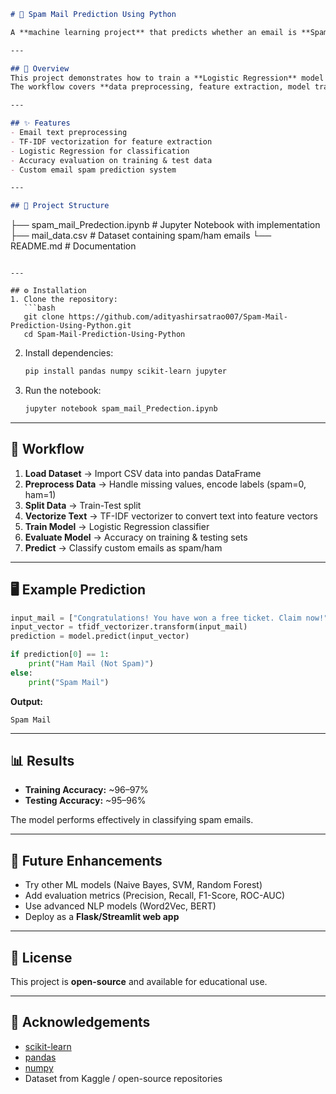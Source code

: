 ```markdown
# 📧 Spam Mail Prediction Using Python

A **machine learning project** that predicts whether an email is **Spam** or **Ham (Not Spam)** using **Python, scikit-learn, and TF-IDF Vectorization**.

---

## 📌 Overview
This project demonstrates how to train a **Logistic Regression** model to classify emails as spam or ham.  
The workflow covers **data preprocessing, feature extraction, model training, evaluation, and prediction** on new inputs.

---

## ✨ Features
- Email text preprocessing  
- TF-IDF vectorization for feature extraction  
- Logistic Regression for classification  
- Accuracy evaluation on training & test data  
- Custom email spam prediction system  

---

## 📂 Project Structure
```

├── spam\_mail\_Predection.ipynb   # Jupyter Notebook with implementation
├── mail\_data.csv                # Dataset containing spam/ham emails
└── README.md                    # Documentation

````

---

## ⚙️ Installation
1. Clone the repository:
   ```bash
   git clone https://github.com/adityashirsatrao007/Spam-Mail-Prediction-Using-Python.git
   cd Spam-Mail-Prediction-Using-Python
````

2. Install dependencies:

   ```bash
   pip install pandas numpy scikit-learn jupyter
   ```

3. Run the notebook:

   ```bash
   jupyter notebook spam_mail_Predection.ipynb
   ```

---

## 🚀 Workflow

1. **Load Dataset** → Import CSV data into pandas DataFrame
2. **Preprocess Data** → Handle missing values, encode labels (spam=0, ham=1)
3. **Split Data** → Train-Test split
4. **Vectorize Text** → TF-IDF vectorizer to convert text into feature vectors
5. **Train Model** → Logistic Regression classifier
6. **Evaluate Model** → Accuracy on training & testing sets
7. **Predict** → Classify custom emails as spam/ham

---

## 🖥️ Example Prediction

```python
input_mail = ["Congratulations! You have won a free ticket. Claim now!"]
input_vector = tfidf_vectorizer.transform(input_mail)
prediction = model.predict(input_vector)

if prediction[0] == 1:
    print("Ham Mail (Not Spam)")
else:
    print("Spam Mail")
```

**Output:**

```
Spam Mail
```

---

## 📊 Results

* **Training Accuracy:** \~96–97%
* **Testing Accuracy:** \~95–96%

The model performs effectively in classifying spam emails.

---

## 🔮 Future Enhancements

* Try other ML models (Naive Bayes, SVM, Random Forest)
* Add evaluation metrics (Precision, Recall, F1-Score, ROC-AUC)
* Use advanced NLP models (Word2Vec, BERT)
* Deploy as a **Flask/Streamlit web app**

---

## 📜 License

This project is **open-source** and available for educational use.

---

## 🙌 Acknowledgements

* [scikit-learn](https://scikit-learn.org/)
* [pandas](https://pandas.pydata.org/)
* [numpy](https://numpy.org/)
* Dataset from Kaggle / open-source repositories

```
```
